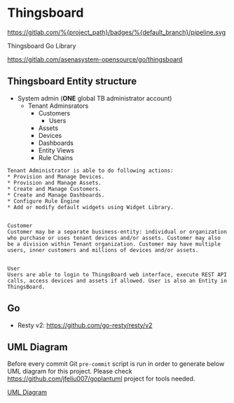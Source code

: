 # Thingsboard

https://gitlab.com/%{project_path}/badges/%{default_branch}/pipeline.svg

Thingsboard Go Library

https://gitlab.com/asenasystem-opensource/go/thingsboard

## Thingsboard Entity structure

* System admin (**ONE** global TB administrator account)
    * Tenant Adminsrators
        * Customers 
            * Users
        * Assets
        * Devices 
        * Dashboards
        * Entity Views
        * Rule Chains


```
Tenant Administrator is able to do following actions:
* Provision and Manage Devices.
* Provision and Manage Assets.
* Create and Manage Customers.
* Create and Manage Dashboards.
* Configure Rule Engine
* Add or modify default widgets using Widget Library.


Customer
Customer may be a separate business-entity: individual or organization who purchase or uses tenant devices and/or assets. Customer may also be a division within Tenant organization. Customer may have multiple users, inner customers and millions of devices and/or assets.


User
Users are able to login to ThingsBoard web interface, execute REST API calls, access devices and assets if allowed. User is also an Entity in ThingsBoard.
```

## Go

* Resty v2: https://github.com/go-resty/resty/v2

## UML Diagram

Before every commit Git `pre-commit` script is run in order to generate below UML diagram for this project.
Please check https://github.com/jfeliu007/goplantuml project for tools needed.

[UML Diagram](DIAGRAM.md)